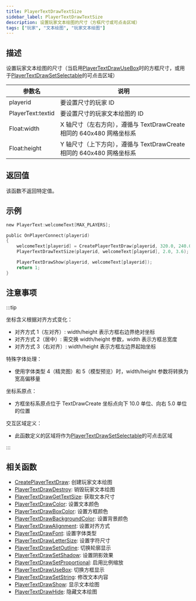 ```yaml
---
title: PlayerTextDrawTextSize
sidebar_label: PlayerTextDrawTextSize
description: 设置玩家文本绘图的尺寸（方框尺寸或可点击区域）
tags: ["玩家", "文本绘图", "玩家文本绘图"]
---
```


## 描述

设置玩家文本绘图的尺寸（当启用[PlayerTextDrawUseBox](PlayerTextDrawUseBox)时的方框尺寸，或用于[PlayerTextDrawSetSelectable](PlayerTextDrawSetSelectable)的可点击区域）

| 参数名            | 说明                                                                  |
| ----------------- | --------------------------------------------------------------------- |
| playerid          | 要设置尺寸的玩家 ID                                                   |
| PlayerText:textid | 要设置尺寸的玩家文本绘图的 ID                                         |
| Float:width       | X 轴尺寸（左右方向），遵循与 TextDrawCreate 相同的 640x480 网格坐标系 |
| Float:height      | Y 轴尺寸（上下方向），遵循与 TextDrawCreate 相同的 640x480 网格坐标系 |

## 返回值

该函数不返回特定值。

## 示例

```c
new PlayerText:welcomeText[MAX_PLAYERS];

public OnPlayerConnect(playerid)
{
    welcomeText[playerid] = CreatePlayerTextDraw(playerid, 320.0, 240.0, "Welcome to my server!");
    PlayerTextDrawTextSize(playerid, welcomeText[playerid], 2.0, 3.6); // 设置尺寸为2.0x3.6

    PlayerTextDrawShow(playerid, welcomeText[playerid]);
    return 1;
}
```

## 注意事项

:::tip

坐标含义根据对齐方式变化：

- 对齐方式 1（左对齐）: width/height 表示方框右边界绝对坐标
- 对齐方式 2（居中）: 需交换 width/height 参数，width 表示方框总宽度
- 对齐方式 3（右对齐）: width/height 表示方框左边界起始坐标

特殊字体处理：

- 使用字体类型 4（精灵图）和 5（模型预览）时，width/height 参数将转换为宽高偏移量

坐标系原点：

- 方框坐标系原点位于 TextDrawCreate 坐标点向下 10.0 单位、向右 5.0 单位的位置

交互区域定义：

- 此函数定义的区域将作为[PlayerTextDrawSetSelectable](PlayerTextDrawSetSelectable)的可点击区域

:::

## 相关函数

- [CreatePlayerTextDraw](CreatePlayerTextDraw): 创建玩家文本绘图
- [PlayerTextDrawDestroy](PlayerTextDrawDestroy): 销毁玩家文本绘图
- [PlayerTextDrawGetTextSize](PlayerTextDrawGetTextSize): 获取文本尺寸
- [PlayerTextDrawColor](PlayerTextDrawColor): 设置文本颜色
- [PlayerTextDrawBoxColor](PlayerTextDrawBoxColor): 设置方框颜色
- [PlayerTextDrawBackgroundColor](PlayerTextDrawBackgroundColor): 设置背景颜色
- [PlayerTextDrawAlignment](PlayerTextDrawAlignment): 设置对齐方式
- [PlayerTextDrawFont](PlayerTextDrawFont): 设置字体类型
- [PlayerTextDrawLetterSize](PlayerTextDrawLetterSize): 设置字符尺寸
- [PlayerTextDrawSetOutline](PlayerTextDrawSetOutline): 切换轮廓显示
- [PlayerTextDrawSetShadow](PlayerTextDrawSetShadow): 设置阴影效果
- [PlayerTextDrawSetProportional](PlayerTextDrawSetProportional): 启用比例缩放
- [PlayerTextDrawUseBox](PlayerTextDrawUseBox): 切换方框显示
- [PlayerTextDrawSetString](PlayerTextDrawSetString): 修改文本内容
- [PlayerTextDrawShow](PlayerTextDrawShow): 显示文本绘图
- [PlayerTextDrawHide](PlayerTextDrawHide): 隐藏文本绘图
